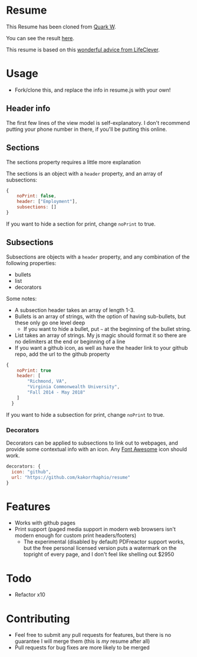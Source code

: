 # Resume
This Resume has been cloned from [Quark W](https://github.com/quarkw/resume/).

You can see the result [here](http://kakorrhaphio.github.io/resume/).

This resume is based on this [wonderful advice from LifeClever](http://www.lifeclever.com/give-your-resume-a-face-lift/).

# Usage
* Fork/clone this, and replace the info in resume.js with your own!

## Header info
The first few lines of the view model is self-explanatory. I don't recommend putting your phone number in there, if you'll be putting this online.

## Sections
The sections property requires a little more explanation

The sections is an object with a `header` property, and an array of subsections:
```js
{
    noPrint: false,
    header: ["Employment"],
    subsections: []
}
```

If you want to hide a section for print, change `noPrint` to true.

## Subsections
Subsections are objects with a `header` property, and any combination of the following properties:
* bullets
* list
* decorators

Some notes:
* A subsection header takes an array of length 1-3.
* Bullets is an array of strings, with the option of having sub-bullets, but these only go one level deep
  * If you want to hide a bullet, put `~` at the beginning of the bullet string.
* List takes an array of strings. My js magic should format it so there are no delimiters at the end or beginning of a line
* If you want a github icon, as well as have the header link to your github repo, add the url to the github property
```js
{
    noPrint: true
    header: [
        "Richmond, VA",
        "Virginia Commonwealth University",
        "Fall 2014 - May 2018"
    ]
  }
```

If you want to hide a subsection for print, change `noPrint` to true.

### Decorators
Decorators can be applied to subsections to link out to webpages, and provide some contextual info with an icon. Any [Font Awesome](http://fontawesome.io/icons/) icon should work.
```js
decorators: {
  icon: "github",
  url: "https://github.com/kakorrhaphio/resume"
}
```

# Features
* Works with github pages
* Print support (paged media support in modern web browsers isn't modern enough for custom print headers/footers)
  * The experimental (disabled by default) PDFreactor support works, but the free personal licensed version puts a watermark on the topright of every page, and I don't feel like shelling out $2950

# Todo
* Refactor x10

# Contributing

* Feel free to submit any pull requests for features, but there is no guarantee I will merge them (this is *my* resume after all)
* Pull requests for bug fixes are more likely to be merged
